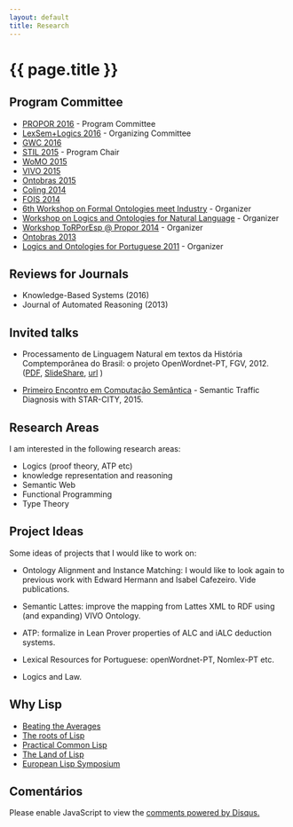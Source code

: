 ```yaml
---
layout: default
title: Research 
---
```


# {{ page.title }}

## Program Committee 

- [PROPOR 2016](http://propor2016.di.fc.ul.pt) - Program Committee
 - [LexSem+Logics 2016](http://propor2016.di.fc.ul.pt/?page_id=385) -  Organizing Committee
- [GWC 2016](http://gwc2016.racai.ro)
- [STIL 2015](http://bracis2015.imd.ufrn.br) - Program Chair
- [WoMO 2015](http://www.iaoa.org/jowo/womo2015/#pc)
- [VIVO 2015](http://vivoconference.org)
- [Ontobras 2015](http://www.ime.usp.br/~ontobras/)
- [Coling 2014](http://www.coling-2014.org)
- [FOIS 2014](http://fois2014.inf.ufes.br)
 - [6th Workshop on Formal Ontologies meet Industry](http://emap.fgv.br/fomi-2014/) - Organizer
 - [Workshop on Logics and Ontologies for Natural Language](http://emap.fgv.br/logonto-2014/) - Organizer
- [Workshop ToRPorEsp @ Propor 2014](https://sites.google.com/site/torporesp/) - Organizer
- [Ontobras 2013](http://ontobras.eci.ufmg.br/en)
- [Logics and Ontologies for Portuguese 2011](http://emap.fgv.br/logonto-2011/) - Organizer

## Reviews for Journals

- Knowledge-Based Systems (2016)
- Journal of Automated Reasoning (2013)

## Invited talks

- Processamento de Linguagem Natural em textos da História
  Comptemporânea do Brasil: o projeto OpenWordnet-PT,
  FGV, 2012. ([PDF](/files/cpdoc-2012-slides.pdf),
  [SlideShare](http://goo.gl/VelVo),
  [url](http://cpdoc.fgv.br/noticias/eventos/03102012) )

- [Primeiro Encontro em Computação Semântica](http://compsem.github.io) -
  Semantic Traffic Diagnosis with STAR-CITY, 2015.

## Research Areas

I am interested in the following research areas: 

- Logics (proof theory, ATP etc)
- knowledge representation and reasoning
- Semantic Web
- Functional Programming
- Type Theory


## Project Ideas

Some ideas of projects that I would like to work on:

- Ontology Alignment and Instance Matching: I would like to look again
  to previous work with Edward Hermann and Isabel Cafezeiro. Vide
  publications.

- Semantic Lattes: improve the mapping from Lattes XML to RDF using
  (and expanding) VIVO Ontology.

- ATP: formalize in Lean Prover properties of ALC and iALC deduction
systems.

- Lexical Resources for Portuguese: openWordnet-PT, Nomlex-PT etc.

- Logics and Law. 

## Why Lisp

- [Beating the Averages](http://www.paulgraham.com/avg.html)
- [The roots of Lisp](http://www.paulgraham.com/rootsoflisp.html)
- [Practical Common Lisp](http://www.gigamonkeys.com/book/)
- [The Land of Lisp](http://landoflisp.com/)
- [European Lisp Symposium](http://european-lisp-symposium.org/)

  
## Comentários
  
<div id="disqus_thread"></div>
<script type="text/javascript">
    var disqus_shortname = 'arademaker'; 

    (function() {
        var dsq = document.createElement('script'); dsq.type = 'text/javascript'; dsq.async = true;
        dsq.src = 'http://' + disqus_shortname + '.disqus.com/embed.js';
        (document.getElementsByTagName('head')[0] || document.getElementsByTagName('body')[0]).appendChild(dsq);
    })();
</script>
<noscript>Please enable JavaScript to view the <a href="http://disqus.com/?ref_noscript">comments powered by Disqus.</a></noscript>

